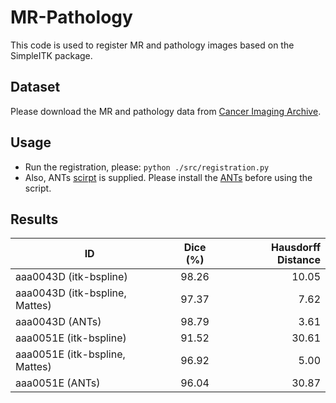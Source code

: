 # MR-Pathology

This code is used to register MR and pathology images based on the SimpleITK package.

## Dataset
Please download the MR and pathology data from [Cancer Imaging Archive](https://wiki.cancerimagingarchive.net/display/Public/Prostate+Fused-MRI-Pathology).

## Usage

* Run the registration, please: `python ./src/registration.py`
* Also, ANTs [scirpt](https://github.com/Barnonewdm/MR-Pathology/blob/main/src/ANTs.sh) is supplied. Please install the [ANTs](https://github.com/ANTsX/ANTs) before using the script.

## Results

| ID        | Dice (%)          | Hausdorff Distance  |
| ------------- |:-------------:| -----:|
| aaa0043D (itk-bspline) | 98.26      | 10.05 |
| aaa0043D (itk-bspline, Mattes) | 97.37      | 7.62 |
| aaa0043D (ANTs)        | 98.79      |  3.61 |
| aaa0051E (itk-bspline) | 91.52      | 30.61 |
| aaa0051E (itk-bspline, Mattes) | 96.92      | 5.00 |
| aaa0051E (ANTs)        | 96.04      | 30.87 |
